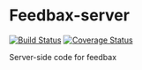 # Feedbax-server

[![Build Status](https://travis-ci.com/iheidari/feedbax-server.svg?branch=master)](https://travis-ci.com/iheidari/feedbax-server)
[![Coverage Status](https://coveralls.io/repos/github/iheidari/feedbax-server/badge.svg?branch=master)](https://coveralls.io/github/iheidari/feedbax-server?branch=master)

Server-side code for feedbax
